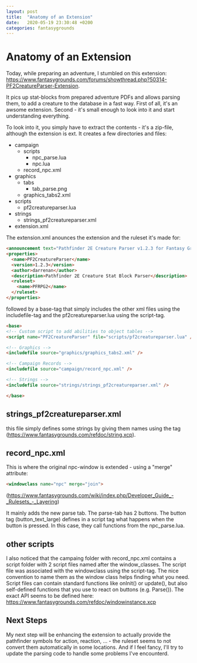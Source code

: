 ```yaml
---
layout: post
title:  "Anatomy of an Extension"
date:   2020-05-19 23:30:48 +0200
categories: fantasygrounds
---
```

# Anatomy of an Extension

Today, while preparing an adventure, I stumbled on this extension:
https://www.fantasygrounds.com/forums/showthread.php?50314-PF2CreatureParser-Extension.

It pics up stat-blocks from prepared adventure PDFs and allows parsing them, to
add a creature to the database in a fast way. First of all, it's an awsome extension.
Second - it's small enough to look into it and start understanding everything.

To look into it, you simply have to extract the contents - it's a zip-file,
although the extension is ext. It creates a few directories and files:

- campaign
  - scripts
    - npc_parse.lua
    - npc.lua
  - record_npc.xml
- graphics
  - tabs
    - tab_parse.png
  - graphics_tabs2.xml
- scripts
  - pf2creatureparser.lua
- strings
  - strings_pf2creatureparser.xml
- extension.xml

The extension.xml anounces the extension and the ruleset it's made for:

```html
<announcement text="Pathfinder 2E Creature Parser v1.2.3 for Fantasy Grounds" font="emotefont" />
<properties>
  <name>PF2CreatureParser</name>
  <version>1.2.3</version>
  <author>darrenan</author>
  <description>Pathfinder 2E Creature Stat Block Parser</description>
  <ruleset>
    <name>PFRPG2</name>
  </ruleset>
</properties>
```

followed by a base-tag that simply includes the other xml files using the includefile-tag
and the pf2creatureparser.lua using the script-tag.

```html
<base>
<!-- Custom script to add abilities to object tables -->
<script name="PF2CreatureParser" file="scripts/pf2creatureparser.lua" />

<!-- Graphics -->
<includefile source="graphics/graphics_tabs2.xml" />

<!-- Campaign Records -->
<includefile source="campaign/record_npc.xml" />

<!-- Strings -->
<includefile source="strings/strings_pf2creatureparser.xml" />

</base>
```

## strings_pf2creatureparser.xml

this file simply defines some strings by giving them names using the <string> tag
(https://www.fantasygrounds.com/refdoc/string.xcp).

## record_npc.xml

This is where the original npc-window is extended - using a "merge" attribute:

```html
<windowclass name="npc" merge="join">
```
(https://www.fantasygrounds.com/wiki/index.php/Developer_Guide_-_Rulesets_-_Layering)

It mainly adds the new parse tab. The parse-tab has 2 buttons. The button tag
(button_text_large) defines in a script tag what happens when the button is
pressed. In this case, they call functions from the npc_parse.lua.

## other scripts

I also noticed that the campaing folder with record_npc.xml contains a script
folder with 2 script files named after the window_classes. The script file
was associated with the windowclass using the script-tag. The nice convention
to name them as the window class helps finding what you need. Script files can
contain standard functions like onInit() or update(), but also self-defined
functions that you use to react on buttons (e.g. Parse()). The exact API seems
to be defined here: https://www.fantasygrounds.com/refdoc/windowinstance.xcp

## Next Steps

My next step will be enhancing the extension to actually provide the pathfinder
symbols for action, reaction, ... - the ruleset seems to not convert them
automatically in some locations. And if I feel fancy, I'll try to update the
parsing code to handle some problems I've encounterd.